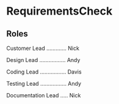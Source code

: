 # RequirementsCheck

## Roles
Customer Lead ............. Nick

Design Lead ................. Andy

Coding Lead ................. Davis

Testing Lead ................. Andy

Documentation Lead ..... Nick
